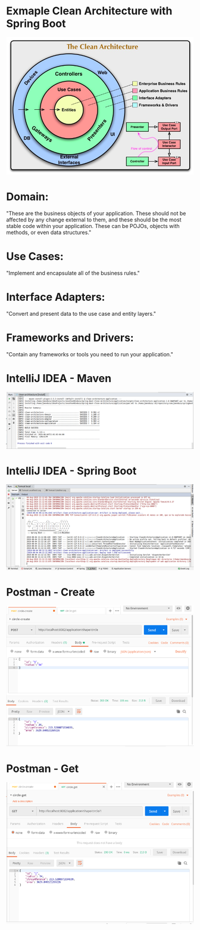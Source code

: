 # Exmaple Clean Architecture with Spring Boot

![Screenshot](clean-architecture.png)

# Domain: 
"These are the business objects of your application. These should not be affected by any change external to them, and these should be the most stable code within your application. These can be POJOs, objects with methods, or even data structures."

# Use Cases: 
"Implement and encapsulate all of the business rules."

# Interface Adapters: 
"Convert and present data to the use case and entity layers."

# Frameworks and Drivers: 
"Contain any frameworks or tools you need to run your application."

# IntelliJ IDEA - Maven
![Screenshot](clean-architecture-maven.png)

# IntelliJ IDEA - Spring Boot
![Screenshot](clean-architecture-spring-boot.png)

# Postman - Create
![Screenshot](clean-architecture-postman-create.png)

# Postman - Get
![Screenshot](clean-architecture-postman-get.png)
